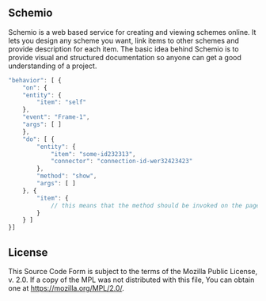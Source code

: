 Schemio
--------------------

Schemio is a web based service for creating and viewing schemes online. It lets you design any scheme you want, link items to other schemes and provide description for each item. The basic idea behind Schemio is to provide visual and structured documentation so anyone can get a good understanding of a project.




```js
"behavior": [ {
    "on": {
    "entity": {
        "item": "self"
    },
    "event": "Frame-1",
    "args": [ ]
    },
    "do": [ {
        "entity": {
            "item": "some-id232313",
            "connector": "connection-id-wer32423423"
        },
        "method": "show",
        "args": [ ]
    }, {
        "item": { 
            // this means that the method should be invoked on the page itself
        }
    } ]
}]
```

License
---------
This Source Code Form is subject to the terms of the Mozilla Public License, v. 2.0. If a copy of the MPL was not distributed with this file, You can obtain one at https://mozilla.org/MPL/2.0/.
